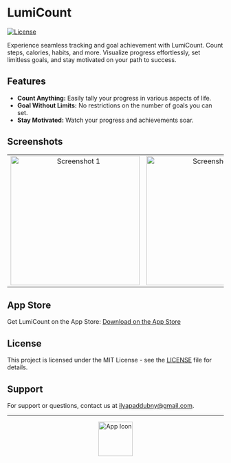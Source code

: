 # LumiCount

[![License](https://img.shields.io/badge/license-MIT-blue.svg)](LICENSE)

Experience seamless tracking and goal achievement with LumiCount. Count steps, calories, habits, and more. Visualize progress effortlessly, set limitless goals, and stay motivated on your path to success.

## Features

- **Count Anything:** Easily tally your progress in various aspects of life.
- **Goal Without Limits:** No restrictions on the number of goals you can set.
- **Stay Motivated:** Watch your progress and achievements soar.

## Screenshots
<p align="center">
  <table>
    <tr>
      <td align="center">
        <img src="https://github.com/ilyapaddubny/LumiCount/assets/33945343/36f0b42c-8215-466f-b826-0ab29ce34a4f" width="300" alt="Screenshot 1">
      </td>
      <td align="center">
        <img src="https://github.com/ilyapaddubny/LumiCount/assets/33945343/30d0d275-9a56-41e9-a6e7-e2c44e4d336c" width="300" alt="Screenshot 2">
      </td>
    </tr>
  </table>
</p>


## App Store

Get LumiCount on the App Store:
[Download on the App Store](https://apps.apple.com/ee/app/lumicount/id6450320791)

## License

This project is licensed under the MIT License - see the [LICENSE](LICENSE) file for details.

## Support

For support or questions, contact us at [ilyapaddubny@gmail.com](mailto:ilyapaddubny@gmail.com).

---
<p align="center">
  <img src="https://github.com/ilyapaddubny/LumiCount/assets/33945343/8b09ae33-61eb-48b9-9262-0c597586656a" width="80" alt="App Icon">
</p>

